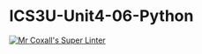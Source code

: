# ICS3U-Unit4-06-Python

[![Mr Coxall's Super Linter](https://github.com/Cameron-Diedrich/ICS3U-Unit4-06-Python/workflows/Mr%20Coxall's%20Super%20Linter/badge.svg)](https://github.com/Cameron-Diedrich/ICS3U-Unit4-06-Python/actions/)
